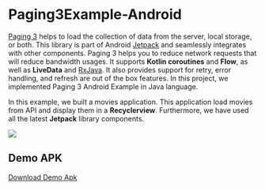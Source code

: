 # Paging3Example-Android

[Paging 3](https://developer.android.com/topic/libraries/architecture/paging/v3-overview) helps to load the collection of data from the server, local storage, or both. This library is part of Android [Jetpack](https://developer.android.com/jetpack) and seamlessly integrates with other components. Paging 3 helps you to reduce network requests that will reduce bandwidth usages. It supports __Kotlin coroutines__ and __Flow__, as well as __LiveData__ and [RxJava](https://github.com/ReactiveX/RxJava). It also provides support for retry, error handling, and refresh are out of the box features. In this project, we implemented Paging 3 Android Example in Java language.

In this example, we built a movies application. This application load movies from API and display them in a __Recyclerview__. Furthermore, we have used all the latest __Jetpack__ library components.

![](preview/demo_preview.gif)

## Demo APK

[Download Demo Apk](preview/demo-debug.apk)

